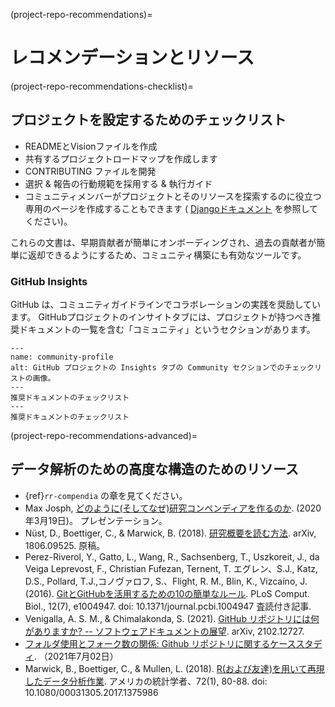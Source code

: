 (project-repo-recommendations)=
# レコメンデーションとリソース

(project-repo-recommendations-checklist)=
## プロジェクトを設定するためのチェックリスト

* READMEとVisionファイルを作成
* 共有するプロジェクトロードマップを作成します
* CONTRIBUTING ファイルを開発
* 選択 & 報告の行動規範を採用する & 執行ガイド
* コミュニティメンバーがプロジェクトとそのリソースを探索するのに役立つ専用のページを作成することもできます ( [Djangoドキュメント](https://docs.djangoproject.com/) を参照してください)。

これらの文書は、早期貢献者が簡単にオンボーディングされ、過去の貢献者が簡単に返却できるようにするため、コミュニティ構築にも有効なツールです。

### GitHub Insights

GitHub は、コミュニティガイドラインでコラボレーションの実践を奨励しています。 GitHubプロジェクトのインサイトタブには、プロジェクトが持つべき推奨ドキュメントの一覧を含む「コミュニティ」というセクションがあります。

```{figure} ../../figures/community-profile.*
---
name: community-profile
alt: GitHub プロジェクトの Insights タブの Community セクションでのチェックリストの画像。
---
推奨ドキュメントのチェックリスト
---
推奨ドキュメントのチェックリスト
```

(project-repo-recommendations-advanced)=
## データ解析のための高度な構造のためのリソース

- {ref}`rr-compendia` の章を見てください。
- Max Josph, [どのように(そしてなぜ)研究コンペンディアを作るのか](https://mbjoseph.github.io/intro-research-compendia/#1). (2020年3月19日)。 プレゼンテーション。
- Nüst, D., Boettiger, C., & Marwick, B. (2018). [研究概要を読む方法](https://arxiv.org/abs/1806.09525v1). arXiv, 1806.09525. 原稿。
- Perez-Riverol, Y., Gatto, L., Wang, R., Sachsenberg, T., Uszkoreit, J., da Veiga Leprevost, F., Christian Fufezan, Ternent, T. エグレン、S.J., Katz, D.S., Pollard, T.J.,コノヴァロフ, S.、Flight, R. M., Blin, K., Vizcaíno, J. (2016). [GitとGitHubを活用するための10の簡単なルール](https://journals.plos.org/ploscompbiol/article?id=10.1371/journal.pcbi.1004947). PLoS Comput. Biol., 12(7), e1004947. doi: 10.1371/journal.pcbi.1004947 査読付き記事.
- Venigalla, A. S. M., & Chimalakonda, S. (2021). [GitHub リポジトリには何がありますか? -- ソフトウェアドキュメントの展望](https://arxiv.org/abs/2102.12727v2). arXiv, 2102.12727.
- [フォルダ使用とフォーク数の関係: Github リポジトリに関するケーススタディ](http://citeseerx.ist.psu.edu/viewdoc/summary?doi=10.1.1.650.8150). （2021年7月02日）
- Marwick, B., Boettiger, C., & Mullen, L. (2018). [R(および友達)を用いて再現したデータ分析作業](https://www.tandfonline.com/doi/abs/10.1080/00031305.2017.1375986). アメリカの統計学者、72(1), 80-88. doi: 10.1080/00031305.2017.1375986
